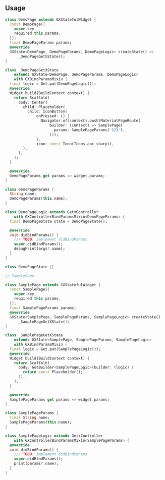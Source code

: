 <!--
This README describes the package. If you publish this package to pub.dev,
this README's contents appear on the landing page for your package.

For information about how to write a good package README, see the guide for
[writing package pages](https://dart.dev/guides/libraries/writing-package-pages).

For general information about developing packages, see the Dart guide for
[creating packages](https://dart.dev/guides/libraries/create-library-packages)
and the Flutter guide for
[developing packages and plugins](https://flutter.dev/developing-packages).
-->

## Usage

```dart
class DemoPage extends GXStatefulWidget {
  const DemoPage({
    super.key,
    required this.params,
  });
  final DemoPageParams params;
  @override
  GXState<DemoPage, DemoPageParams, DemoPageLogic> createState() =>
      _DemoPageGetXState();
}

class _DemoPageGetXState
    extends GXState<DemoPage, DemoPageParams, DemoPageLogic>
    with GXBindParamsMixin {
  final logic = Get.put(DemoPageLogic());
  @override
  Widget build(BuildContext context) {
    return Scaffold(
      body: Center(
        child: Placeholder(
          child: IconButton(
              onPressed: () {
                Navigator.of(context).push(MaterialPageRoute(
                    builder: (context) => SamplePage(
                      params: SamplePageParams('123'),
                    )));
              },
              icon: const Icon(Icons.abc_sharp)),
        ),
      ),
    );
  }

  @override
  DemoPageParams get params => widget.params;
}

class DemoPageParams {
  String name;
  DemoPageParams(this.name);
}

class DemoPageLogic extends GetxController
    with GXControllerBindParamsMixin<DemoPageParams> {
  final DemoPageState state = DemoPageState();

  @override
  void didBindParams() {
    /// TODO: implement didBindParams
    super.didBindParams();
    debugPrint(args?.name);
  }
}

class DemoPageState {}

// SamplePage

class SamplePage extends GXStatefulWidget {
  const SamplePage({
    super.key,
    required this.params,
  });
  final SamplePageParams params;
  @override
  GXState<SamplePage, SamplePageParams, SamplePageLogic> createState() =>
      _SamplePageGetXState();
}

class _SamplePageGetXState
    extends GXState<SamplePage, SamplePageParams, SamplePageLogic>
    with GXBindParamsMixin {
  final logic = Get.put(SamplePageLogic());
  @override
  Widget build(BuildContext context) {
    return Scaffold(
      body: GetBuilder<SamplePageLogic>(builder: (logic) {
        return const Placeholder();
      }),
    );
  }

  @override
  SamplePageParams get params => widget.params;
}

class SamplePageParams {
  final String name;
  SamplePageParams(this.name);
}

class SamplePageLogic extends GetxController
    with GXControllerBindParamsMixin<SamplePageParams> {
  @override
  void didBindParams() {
    /// TODO: implement didBindParams
    super.didBindParams();
    print(params?.name);
  }
}
```

